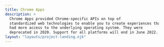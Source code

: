 ```yaml
---
title: Chrome Apps
description: >
  Chrome Apps provided Chrome-specific APIs on top of 
  standardized web technologies to enable you to create experiences that
  had more access to the underlying operating system. They were
  deprecated in 2020. Support for all platforms will end in June 2022.
layout: "layouts/project-landing.njk"
---
```

